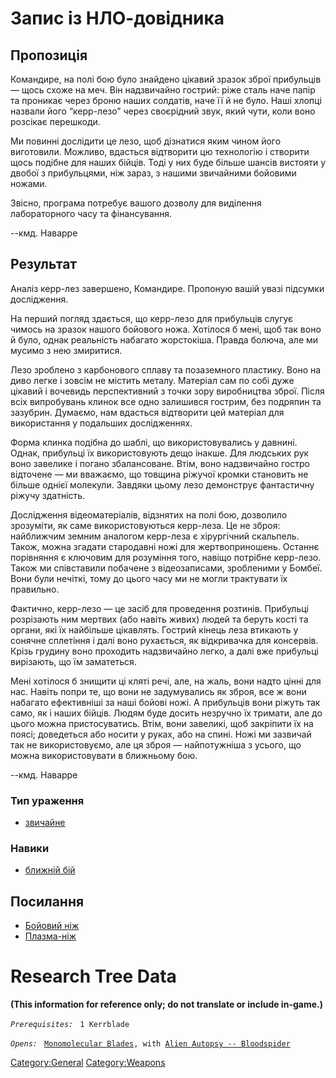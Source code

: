 # Запис із НЛО-довідника

## Пропозиція

Командире, на полі бою було знайдено цікавий зразок зброї прибульців —
щось схоже на меч. Він надзвичайно гострий: ріже сталь наче папір та
проникає через броню наших солдатів, наче її й не було. Наші хлопці
назвали його “керр-лезо” через своєрідний звук, який чути, коли воно
розсікає перешкоди.

Ми повинні дослідити це лезо, щоб дізнатися яким чином його виготовили.
Можливо, вдасться відтворити цю технологію і створити щось подібне для
наших бійців. Тоді у них буде більше шансів вистояти у двобої з
прибульцями, ніж зараз, з нашими звичайними бойовими ножами.

Звісно, програма потребує вашого дозволу для виділення лабораторного
часу та фінансування.

--кмд. Наварре

## Результат

Аналіз керр-лез завершено, Командире. Пропоную вашій увазі підсумки
дослідження.

На перший погляд здається, що керр-лезо для прибульців слугує чимось на
зразок нашого бойового ножа. Хотілося б мені, щоб так воно й було, однак
реальність набагато жорстокіша. Правда болюча, але ми мусимо з нею
змиритися.

Лезо зроблено з карбонового сплаву та позаземного пластику. Воно на диво
легке і зовсім не містить металу. Матеріал сам по собі дуже цікавий і
вочевидь перспективний з точки зору виробництва зброї. Після всіх
випробувань клинок все одно залишився гострим, без подряпин та зазубрин.
Думаємо, нам вдасться відтворити цей матеріал для використання у
подальших дослідженнях.

Форма клинка подібна до шаблі, що використовувались у давнині. Однак,
прибульці їх використовують дещо інакше. Для людських рук воно завелике
і погано збалансоване. Втім, воно надзвичайно гостро відточене — ми
вважаємо, що товщина ріжучої кромки становить не більше однієї молекули.
Завдяки цьому лезо демонструє фантастичну ріжучу здатність.

Дослідження відеоматеріалів, відзнятих на полі бою, дозволило зрозуміти,
як саме використовуються керр-леза. Це не зброя: найближчим земним
аналогом керр-леза є хірургічний скальпель. Також, можна згадати
стародавні ножі для жертвоприношень. Останнє порівняння є ключовим для
розуміння того, навіщо потрібне керр-лезо. Також ми співставили побачене
з відеозаписами, зробленими у Бомбеї. Вони були нечіткі, тому до цього
часу ми не могли трактувати їх правильно.

Фактично, керр-лезо — це засіб для проведення розтинів. Прибульці
розрізають ним мертвих (або навіть живих) людей та беруть кості та
органи, які їх найбільше цікавлять. Гострий кінець леза втикають у
сонячне сплетіння і далі воно рухається, як відкривачка для консервів.
Крізь грудину воно проходить надзвичайно легко, а далі вже прибульці
вирізають, що їм заматеться.

Мені хотілося б знищити ці кляті речі, але, на жаль, вони надто цінні
для нас. Навіть попри те, що вони не задумувались як зброя, все ж вони
набагато ефективніші за наші бойові ножі. А прибульців вони ріжуть так
само, як і наших бійців. Людям буде досить незручно їх тримати, але до
цього можна пристосуватись. Втім, вони завеликі, щоб закріпити їх на
поясі; доведеться або носити у руках, або на спині. Ножі ми зазвичай так
не використовуємо, але ця зброя — найпотужніша з усього, що можна
використовувати в ближньому бою.

--кмд. Наварре

### Тип ураження

- [звичайне](Ураження/звичайне "wikilink")

### Навики

- [ближній бій](Навики/ближній "wikilink")

## Посилання

- [Бойовий ніж](Translation:combatknife_txt/uk "wikilink")
- [Плазма-ніж](Translation:plasblade_txt/uk "wikilink")

# Research Tree Data

**(This information for reference only; do not translate or include
in-game.)**

*`Prerequisites:`*
` 1 Kerrblade`

*`Opens:`*
` `[`Monomolecular Blades`](Equipment/Secondary_Weapons/Monomolecular_Blades "wikilink")`, with `[`Alien Autopsy -- Bloodspider`](Aliens/Bloodspider "wikilink")

[Category:General](Category:General "wikilink")
[Category:Weapons](Category:Weapons "wikilink")